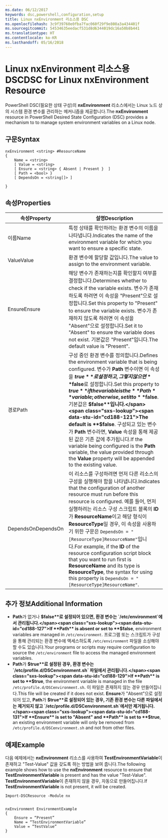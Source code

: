 ```yaml
---
ms.date: 06/12/2017
keywords: dsc,powershell,configuration,setup
title: Linux nxEnvironment 리소스용 DSC
ms.openlocfilehash: 3c9f39760e0fba7fac060f29f9e808a3a434401f
ms.sourcegitcommit: 54534635eedacf531d8d6344019dc16a50b8b441
ms.translationtype: HT
ms.contentlocale: ko-KR
ms.lasthandoff: 05/16/2018
---
```

# <a name="dsc-for-linux-nxenvironment-resource"></a><span data-ttu-id="cd188-103">Linux nxEnvironment 리소스용 DSC</span><span class="sxs-lookup"><span data-stu-id="cd188-103">DSC for Linux nxEnvironment Resource</span></span>

<span data-ttu-id="cd188-104">PowerShell DSC(필요한 상태 구성)의 **nxEnvironment** 리소스에서는 Linux 노드 상의 시스템 환경 변수를 관리하는 메커니즘을 제공합니다.</span><span class="sxs-lookup"><span data-stu-id="cd188-104">The **nxEnvironment** resource in PowerShell Desired State Configuration (DSC) provides a mechanism to to manage system environment variables on a Linux node.</span></span>

## <a name="syntax"></a><span data-ttu-id="cd188-105">구문</span><span class="sxs-lookup"><span data-stu-id="cd188-105">Syntax</span></span>

```
nxEnvironment <string> #ResourceName
{
    Name = <string>
    [ Value = <string>
    [ Ensure = <string> { Absent | Present }  ]
    [ Path = <bool> }
    [ DependsOn = <string[]> ]

}
```

## <a name="properties"></a><span data-ttu-id="cd188-106">속성</span><span class="sxs-lookup"><span data-stu-id="cd188-106">Properties</span></span>

|  <span data-ttu-id="cd188-107">속성</span><span class="sxs-lookup"><span data-stu-id="cd188-107">Property</span></span> |  <span data-ttu-id="cd188-108">설명</span><span class="sxs-lookup"><span data-stu-id="cd188-108">Description</span></span> |
|---|---|
| <span data-ttu-id="cd188-109">이름</span><span class="sxs-lookup"><span data-stu-id="cd188-109">Name</span></span>| <span data-ttu-id="cd188-110">특정 상태를 확인하려는 환경 변수의 이름을 나타냅니다.</span><span class="sxs-lookup"><span data-stu-id="cd188-110">Indicates the name of the environment variable for which you want to ensure a specific state.</span></span>|
| <span data-ttu-id="cd188-111">Value</span><span class="sxs-lookup"><span data-stu-id="cd188-111">Value</span></span>| <span data-ttu-id="cd188-112">환경 변수에 할당할 값입니다.</span><span class="sxs-lookup"><span data-stu-id="cd188-112">The value to assign to the environment variable.</span></span>|
| <span data-ttu-id="cd188-113">Ensure</span><span class="sxs-lookup"><span data-stu-id="cd188-113">Ensure</span></span>| <span data-ttu-id="cd188-114">해당 변수가 존재하는지를 확인할지 여부를 결정합니다.</span><span class="sxs-lookup"><span data-stu-id="cd188-114">Determines whether to check if the variable exists.</span></span> <span data-ttu-id="cd188-115">변수가 존재하도록 하려면 이 속성을 "Present"으로 설정합니다.</span><span class="sxs-lookup"><span data-stu-id="cd188-115">Set this property to "Present" to ensure the variable exists.</span></span> <span data-ttu-id="cd188-116">변수가 존재하지 않도록 하려면 이 속성을 "Absent"으로 설정합니다.</span><span class="sxs-lookup"><span data-stu-id="cd188-116">Set it to "Absent" to ensure the variable does not exist.</span></span> <span data-ttu-id="cd188-117">기본값은 "Present"입니다.</span><span class="sxs-lookup"><span data-stu-id="cd188-117">The default value is "Present".</span></span>|
| <span data-ttu-id="cd188-118">경로</span><span class="sxs-lookup"><span data-stu-id="cd188-118">Path</span></span>| <span data-ttu-id="cd188-119">구성 중인 환경 변수를 정의합니다.</span><span class="sxs-lookup"><span data-stu-id="cd188-119">Defines the environment variable that is being configured.</span></span> <span data-ttu-id="cd188-120">변수가 **Path** 변수이면 이 속성을 **$true**로 설정하고, 그렇지 않으면 **$false**로 설정합니다.</span><span class="sxs-lookup"><span data-stu-id="cd188-120">Set this property to **$true** if the variable is the **Path** variable; otherwise, set it to **$false**.</span></span> <span data-ttu-id="cd188-121">기본값은 **$false**입니다.</span><span class="sxs-lookup"><span data-stu-id="cd188-121">The default is **$false**.</span></span> <span data-ttu-id="cd188-122">구성되고 있는 변수가 **Path** 변수라면, **Value** 속성을 통해 제공된 값은 기존 값에 추가됩니다.</span><span class="sxs-lookup"><span data-stu-id="cd188-122">If the variable being configured is the **Path** variable, the value provided through the **Value** property will be appended to the existing value.</span></span>|
| <span data-ttu-id="cd188-123">DependsOn</span><span class="sxs-lookup"><span data-stu-id="cd188-123">DependsOn</span></span> | <span data-ttu-id="cd188-124">이 리소스를 구성하려면 먼저 다른 리소스의 구성을 실행해야 함을 나타냅니다.</span><span class="sxs-lookup"><span data-stu-id="cd188-124">Indicates that the configuration of another resource must run before this resource is configured.</span></span> <span data-ttu-id="cd188-125">예를 들어, 먼저 실행하려는 리소스 구성 스크립트 블록의 **ID**가 **ResourceName**이고 해당 형식이 **ResourceType**일 경우, 이 속성을 사용하기 위한 구문은 `DependsOn = "[ResourceType]ResourceName"`입니다.</span><span class="sxs-lookup"><span data-stu-id="cd188-125">For example, if the **ID** of the resource configuration script block that you want to run first is **ResourceName** and its type is **ResourceType**, the syntax for using this property is `DependsOn = "[ResourceType]ResourceName"`.</span></span>|

## <a name="additional-information"></a><span data-ttu-id="cd188-126">추가 정보</span><span class="sxs-lookup"><span data-stu-id="cd188-126">Additional Information</span></span>

* <span data-ttu-id="cd188-127">**Path**가 없거나 **$false**로 설정되어 있으면, 환경 변수는 `/etc/environment`에서 관리됩니다.</span><span class="sxs-lookup"><span data-stu-id="cd188-127">If **Path** is absent or set to **$false**, environment variables are managed in `/etc/environment`.</span></span> <span data-ttu-id="cd188-128">프로그램 또는 스크립트가 구성을 통해 관리되는 환경 변수에 액세스하도록 `/etc/environment` 파일을 소싱해야 할 수도 있습니다.</span><span class="sxs-lookup"><span data-stu-id="cd188-128">Your programs or scripts may require configuration to source the `/etc/environment` file to access the managed environment variables.</span></span>
* <span data-ttu-id="cd188-129">**Path**가 **$true**로 설정된 경우, 환경 변수는 `/etc/profile.d/DSCenvironment.sh` 파일에서 관리됩니다.</span><span class="sxs-lookup"><span data-stu-id="cd188-129">If **Path** is set to **$true**, the environment variable is managed in the file `/etc/profile.d/DSCenvironment.sh`.</span></span> <span data-ttu-id="cd188-130">이 파일은 존재하지 않는 경우 만들어집니다.</span><span class="sxs-lookup"><span data-stu-id="cd188-130">This file will be created if it does not exist.</span></span> <span data-ttu-id="cd188-131">**Ensure**가 "Absent"으로 설정되어 있고, **Path**가 **$true**로 설정되어 있는 경우, 기존 환경 변수는 다른 파일에서는 제거되지 않고 `/etc/profile.d/DSCenvironment.sh`에서만 제거됩니다.</span><span class="sxs-lookup"><span data-stu-id="cd188-131">If **Ensure** is set to "Absent" and **Path** is set to **$true**, an existing environment variable will only be removed from `/etc/profile.d/DSCenvironment.sh` and not from other files.</span></span>

## <a name="example"></a><span data-ttu-id="cd188-132">예제</span><span class="sxs-lookup"><span data-stu-id="cd188-132">Example</span></span>

<span data-ttu-id="cd188-133">다음 예제에서는 **nxEnvironment** 리소스를 사용하여 **TestEnvironmentVariable**이 존재하고 "Test-Value" 값을 갖도록 하는 방법을 보여 줍니다.</span><span class="sxs-lookup"><span data-stu-id="cd188-133">The following example shows how to use the **nxEnvironment** resource to ensure that **TestEnvironmentVariable** is present and has the value "Test-Value".</span></span> <span data-ttu-id="cd188-134">**TestEnvironmentVariable**이 존재하지 않을 경우, 자동으로 만들어집니다.</span><span class="sxs-lookup"><span data-stu-id="cd188-134">If **TestEnvironmentVariable** is not present, it will be created.</span></span>

```
Import-DSCResource -Module nx


nxEnvironment EnvironmentExample
{
    Ensure = “Present”
    Name = “TestEnvironmentVariable”
    Value = “TestValue”
}
```